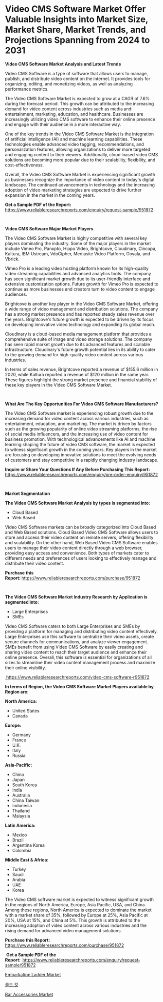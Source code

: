 <p><h1>Video CMS Software Market Offer Valuable Insights into Market Size, Market Share, Market Trends, and Projections Spanning from 2024 to 2031</h1></p><p><strong>Video CMS Software Market Analysis and Latest Trends</strong></p>
<p><p>Video CMS Software is a type of software that allows users to manage, publish, and distribute video content on the internet. It provides tools for organizing, editing, and monetizing videos, as well as analyzing performance metrics.</p><p>The Video CMS Software Market is expected to grow at a CAGR of 7.6% during the forecast period. This growth can be attributed to the increasing demand for video content across industries such as media and entertainment, marketing, education, and healthcare. Businesses are increasingly utilizing video CMS software to enhance their online presence and engage with their audience in a more interactive way.</p><p>One of the key trends in the Video CMS Software Market is the integration of artificial intelligence (AI) and machine learning capabilities. These technologies enable advanced video tagging, recommendations, and personalization features, allowing organizations to deliver more targeted and engaging content to their viewers. Additionally, cloud-based video CMS solutions are becoming more popular due to their scalability, flexibility, and cost-effectiveness.</p><p>Overall, the Video CMS Software Market is experiencing significant growth as businesses recognize the importance of video content in today's digital landscape. The continued advancements in technology and the increasing adoption of video marketing strategies are expected to drive further expansion in the market in the coming years.</p></p>
<p><strong>Get a Sample PDF of the Report:&nbsp;</strong> <a href="https://www.reliableresearchreports.com/enquiry/request-sample/951872">https://www.reliableresearchreports.com/enquiry/request-sample/951872</a></p>
<p>&nbsp;</p>
<p><strong>Video CMS Software Major Market Players</strong></p>
<p><p>The Video CMS Software Market is highly competitive with several key players dominating the industry. Some of the major players in the market include Vimeo Pro, Panopto, Hippo Video, Brightcove, Cloudinary, Cincopa, Kaltura, IBM Ustream, VdoCipher, Mediasite Video Platform, Ooyala, and Vbrick.</p><p>Vimeo Pro is a leading video hosting platform known for its high-quality video streaming capabilities and advanced analytics tools. The company has seen significant market growth due to its user-friendly interface and extensive customization options. Future growth for Vimeo Pro is expected to continue as more businesses and creators turn to video content to engage audiences.</p><p>Brightcove is another key player in the Video CMS Software Market, offering a wide range of video management and distribution solutions. The company has a strong market presence and has reported steady sales revenue over the years. Brightcove's future growth is expected to be driven by its focus on developing innovative video technology and expanding its global reach.</p><p>Cloudinary is a cloud-based media management platform that provides a comprehensive suite of image and video storage solutions. The company has seen rapid market growth due to its advanced features and scalable infrastructure. Cloudinary's future growth potential lies in its ability to cater to the growing demand for high-quality video content across various industries.</p><p>In terms of sales revenue, Brightcove reported a revenue of $155.6 million in 2020, while Kaltura reported a revenue of $120 million in the same year. These figures highlight the strong market presence and financial stability of these key players in the Video CMS Software Market.</p></p>
<p>&nbsp;</p>
<p><strong>What Are The Key Opportunities For Video CMS Software Manufacturers?</strong></p>
<p><p>The Video CMS Software market is experiencing robust growth due to the increasing demand for video content across various industries, such as entertainment, education, and marketing. The market is driven by factors such as the growing popularity of online video streaming platforms, the rise of social media influencers, and the increasing use of video content for business promotion. With technological advancements like AI and machine learning shaping the future of video CMS software, the market is expected to witness significant growth in the coming years. Key players in the market are focusing on developing innovative solutions to meet the evolving needs of customers and stay competitive in a rapidly changing industry landscape.</p></p>
<p><strong>Inquire or Share Your Questions If Any Before Purchasing This Report:</strong> <a href="https://www.reliableresearchreports.com/enquiry/pre-order-enquiry/951872">https://www.reliableresearchreports.com/enquiry/pre-order-enquiry/951872</a></p>
<p>&nbsp;</p>
<p><strong>Market Segmentation</strong></p>
<p><strong>The Video CMS Software Market Analysis by types is segmented into:</strong></p>
<p><ul><li>Cloud Based</li><li>Web Based</li></ul></p>
<p><p>Video CMS Software markets can be broadly categorized into Cloud Based and Web Based solutions. Cloud Based Video CMS Software allows users to store and access their video content on remote servers, offering flexibility and scalability. On the other hand, Web Based Video CMS Software enables users to manage their video content directly through a web browser, providing easy access and convenience. Both types of markets cater to different needs and preferences of users looking to effectively manage and distribute their video content.</p></p>
<p><strong>Purchase this Report:&nbsp;</strong><a href="https://www.reliableresearchreports.com/purchase/951872">https://www.reliableresearchreports.com/purchase/951872</a></p>
<p>&nbsp;</p>
<p><strong>The Video CMS Software Market Industry Research by Application is segmented into:</strong></p>
<p><ul><li>Large Enterprises</li><li>SMEs</li></ul></p>
<p><p>Video CMS Software caters to both Large Enterprises and SMEs by providing a platform for managing and distributing video content effectively. Large Enterprises use this software to centralize their video assets, create secure channels for communications, and analyze viewer engagement. SMEs benefit from using Video CMS Software by easily creating and sharing video content to reach their target audience and enhance their online presence. Overall, this software is essential for organizations of all sizes to streamline their video content management process and maximize their online visibility.</p></p>
<p><a href="https://www.reliableresearchreports.com/video-cms-software-r951872">&nbsp;https://www.reliableresearchreports.com/video-cms-software-r951872</a></p>
<p><strong>In terms of Region, the Video CMS Software Market Players available by Region are:</strong></p>
<p>
    <p> <strong> North America: </strong>
        <ul>
            <li>United States</li>
            <li>Canada</li>
        </ul>
        </p> 
    <p> <strong> Europe: </strong>
        <ul>
            <li>Germany</li>
            <li>France</li>
            <li>U.K.</li>
            <li>Italy</li>
            <li>Russia</li>
        </ul>
        </p> 
    <p> <strong> Asia-Pacific: </strong>
        <ul>
            <li>China</li>
            <li>Japan</li>
            <li>South Korea</li>
            <li>India</li>
            <li>Australia</li>
            <li>China Taiwan</li>
            <li>Indonesia</li>
            <li>Thailand</li>
            <li>Malaysia</li>
        </ul>
        </p> 
    <p> <strong> Latin America: </strong>
        <ul>
            <li>Mexico</li>
            <li>Brazil</li>
            <li>Argentina Korea</li>
            <li>Colombia</li>
        </ul>
        </p> 
    <p> <strong> Middle East & Africa: </strong>
        <ul>
            <li>Turkey</li>
            <li>Saudi</li>
            <li>Arabia</li>
            <li>UAE</li>
            <li>Korea</li>
        </ul>
    </p>
    </p>
<p><p>The Video CMS software market is expected to witness significant growth in the regions of North America, Europe, Asia Pacific, USA, and China. Among these regions, North America is expected to dominate the market with a market share of 35%, followed by Europe at 25%, Asia Pacific at 20%, USA at 15%, and China at 5%. This growth is attributed to the increasing adoption of video content across various industries and the rising demand for advanced video management solutions.</p></p>
<p><strong>Purchase this Report: </strong><a href="https://www.reliableresearchreports.com/purchase/951872">https://www.reliableresearchreports.com/purchase/951872</a></p>
<p>&nbsp;<strong>Get a Sample PDF of the Report:&nbsp;&nbsp;</strong><a href="https://www.reliableresearchreports.com/enquiry/request-sample/951872">https://www.reliableresearchreports.com/enquiry/request-sample/951872</a></p>
<p><strong></strong></p>
<p><p><a href="https://www.linkedin.com/pulse/embarkation-ladder-market-size-cagr-trends-2024-2030-pinnaclead-gneve">Embarkation Ladder Market</a></p><p><a href="https://medium.com/@bruceabernathy2022/%EC%BD%9C%EB%93%9C-%EC%BB%B7-%EC%8B%9C%EC%9E%A5-%EA%B7%9C%EB%AA%A8-cagr-%ED%8A%B8%EB%A0%8C%EB%93%9C-2024-2030-fb1969bec5f7">콜드 컷</a></p><p><a href="https://www.linkedin.com/pulse/bar-accessories-market-size-reveals-best-marketing-channels-pbhnf?trackingId=MBCA%2FUCdH6uly3bTbWixZA%3D%3D">Bar Accessories Market</a></p></p>
